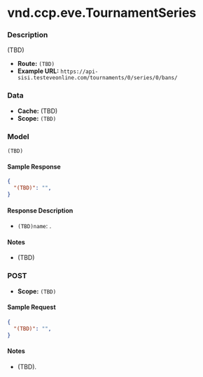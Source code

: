 # vnd.ccp.eve.TournamentSeries 

### Description
(TBD)


- **Route:** `(TBD)`
- **Example URL:** `https://api-sisi.testeveonline.com/tournaments/0/series/0/bans/`

### Data

- **Cache:** (TBD)
- **Scope:** `(TBD)`

### Model
```
(TBD)
```

#### Sample Response

```json
{
  "(TBD)": "",
}
```

#### Response Description

- `(TBD)name`: .

#### Notes

- (TBD)

### POST

- **Scope:** `(TBD)`

#### Sample Request

```json
{
  "(TBD)": "",
}
```

#### Notes

- (TBD).


